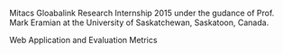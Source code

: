 Mitacs Gloabalink Research Internship 2015 under the gudance of Prof. Mark Eramian at the University of Saskatchewan, Saskatoon, Canada.


Web Application and Evaluation Metrics
